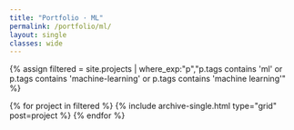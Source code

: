 ```yaml
---
title: "Portfolio · ML"
permalink: /portfolio/ml/
layout: single
classes: wide
---
```

{% assign filtered = site.projects | where_exp:"p","p.tags contains 'ml' or p.tags contains 'machine-learning' or p.tags contains 'machine learning'" %}
<div class="entries-grid">
  {% for project in filtered %}
    {% include archive-single.html type="grid" post=project %}
  {% endfor %}
</div>
